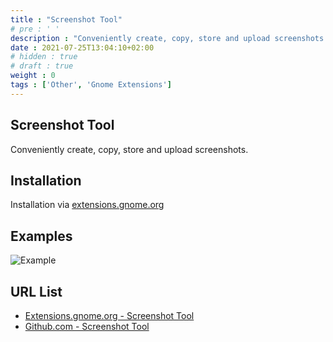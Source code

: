 ```yaml
---
title : "Screenshot Tool"
# pre : ' '
description : "Conveniently create, copy, store and upload screenshots."
date : 2021-07-25T13:04:10+02:00
# hidden : true
# draft : true
weight : 0
tags : ['Other', 'Gnome Extensions']
---
```


## Screenshot Tool

Conveniently create, copy, store and upload screenshots.

## Installation

Installation via [extensions.gnome.org](https://extensions.gnome.org/extension/1112/screenshot-tool/)

## Examples

![Example](images/example.png)

## URL List

* [Extensions.gnome.org - Screenshot Tool](https://extensions.gnome.org/extension/1112/screenshot-tool/)
* [Github.com - Screenshot Tool](https://github.com/OttoAllmendinger/gnome-shell-screenshot/)
